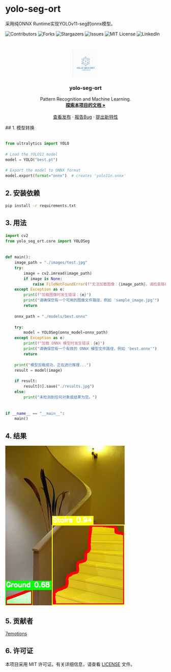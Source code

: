 # yolo-seg-ort

采用纯ONNX Runtime实现YOLOv11-seg的onnx模型。

<!-- PROJECT SHIELDS -->
![Contributors](https://img.shields.io/github/contributors/7emotions/yolo-seg-ort.svg?style=flat-square)
![Forks](https://img.shields.io/github/forks/7emotions/yolo-seg-ort.svg?style=flat-square)
![Stargazers](https://img.shields.io/github/stars/7emotions/yolo-seg-ort.svg?style=flat-square)
![Issues](https://img.shields.io/github/issues/7emotions/yolo-seg-ort.svg?style=flat-square)
![MIT License](https://img.shields.io/github/license/7emotions/yolo-seg-ort.svg?style=flat-square)
![LinkedIn](https://img.shields.io/badge/-LinkedIn-black.svg?style=flat-square&logo=linkedin&colorB=555)

<!-- PROJECT LOGO -->
<br />

<p align="center">  <a href="https://github.com/7emotions/yolo-seg-ort/">
  <img src="images/logo.png" alt="Logo" width="80" height="80">
  </a>
  <h3 align="center">yolo-seg-ort</h3>
  <p align="center">
    Pattern Recognition and Machine Learning.<br />
    <a href="https://github.com/7emotions/yolo-seg-ort"><strong>探索本项目的文档 »</strong></a><br />
    <br />
    <a href="https://github.com/7emotions/yolo-seg-ort/releases">查看发布</a>
    ·
    <a href="https://github.com/7emotions/yolo-seg-ort/issues">报告Bug</a>
    ·
    <a href="https://github.com/7emotions/yolo-seg-ort/issues">提出新特性</a>
  </p>
</p>
## 1. 模型转换

```python

from ultralytics import YOLO

# Load the YOLO11 model
model = YOLO("best.pt")

# Export the model to ONNX format
model.export(format="onnx")  # creates 'yolo11n.onnx'

```

## 2. 安装依赖

```bash
pip install -r requirements.txt
```

## 3. 用法

```python
import cv2
from yolo_seg_ort.core import YOLOSeg


def main():
    image_path = "./images/test.jpg"
    try:
        image = cv2.imread(image_path)
        if image is None:
            raise FileNotFoundError(f"无法加载图像：{image_path}。请检查路径是否正确。")
    except Exception as e:
        print(f"加载图像时发生错误：{e}")
        print("请确保您有一个可用的图像文件路径，例如 'sample_image.jpg'")
        return

    onnx_path = "./models/best.onnx"

    try:
        model = YOLOSeg(onnx_model=onnx_path)
    except Exception as e:
        print(f"加载 ONNX 模型时发生错误：{e}")
        print("请确保您有一个有效的 ONNX 模型文件路径，例如 'best.onnx'")
        return

    print("模型加载成功，正在进行推理...")
    result = model(image)

    if result:
        result[0].save("./results.jpg")
    else:
        print("未检测到任何对象或结果为空。")


if __name__ == "__main__":
    main()
```

## 4. 结果

![results](./results.jpg)

## 5. 贡献者

[7emotions](https://github.com/7emotions)

## 6. 许可证

本项目采用 MIT 许可证。有关详细信息，请查看 [LICENSE](LICENSE) 文件。
